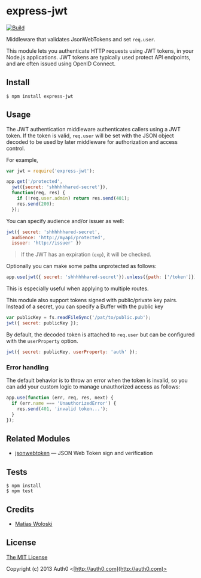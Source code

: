 # express-jwt

[![Build](https://travis-ci.org/auth0/express-jwt.png)](http://travis-ci.org/auth0/express-jwt)

Middleware that validates JsonWebTokens and set `req.user`.

This module lets you authenticate HTTP requests using JWT tokens, in your Node.js
applications.  JWT tokens are typically used protect API endpoints, and are
often issued using OpenID Connect.

## Install

    $ npm install express-jwt

## Usage

The JWT authentication middleware authenticates callers using a JWT
token.  If the token is valid, `req.user` will be set with the JSON object decoded to be used by later middleware for authorization and access control.

For example,

```javascript
var jwt = require('express-jwt');

app.get('/protected',
  jwt({secret: 'shhhhhhared-secret'}),
  function(req, res) {
    if (!req.user.admin) return res.send(401);
    res.send(200);
  });
```

You can specify audience and/or issuer as well:

```javascript
jwt({ secret: 'shhhhhhared-secret',
  audience: 'http://myapi/protected',
  issuer: 'http://issuer' })
```

> If the JWT has an expiration (`exp`), it will be checked.

Optionally you can make some paths unprotected as follows:

```javascript
app.use(jwt({ secret: 'shhhhhhared-secret'}).unless({path: ['/token']}));
```

This is especially useful when applying to multiple routes.

This module also support tokens signed with public/private key pairs. Instead of a secret, you can specify a Buffer with the public key

```javascript
var publicKey = fs.readFileSync('/pat/to/public.pub');
jwt({ secret: publicKey });
```

By default, the decoded token is attached to `req.user` but can be configured with the `userProperty` option.

```javascript
jwt({ secret: publicKey, userProperty: 'auth' });
```


### Error handling

The default behavior is to throw an error when the token is invalid, so you can add your custom logic to manage unauthorized access as follows:


```javascript
app.use(function (err, req, res, next) {
  if (err.name === 'UnauthorizedError') {
    res.send(401, 'invalid token...');
  }
});
```

## Related Modules

- [jsonwebtoken](https://github.com/auth0/node-jsonwebtoken) — JSON Web Token sign and verification

## Tests

    $ npm install
    $ npm test

## Credits

  - [Matias Woloski](http://github.com/woloski)

## License

[The MIT License](http://opensource.org/licenses/MIT)

Copyright (c) 2013 Auth0 <[http://auth0.com](http://auth0.com)>
